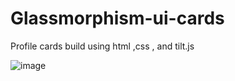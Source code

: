 # Glassmorphism-ui-cards

Profile cards build using html ,css , and tilt.js

![image](https://user-images.githubusercontent.com/73299058/178841878-5449cf8e-6bd6-4646-ae61-b42c6fae778e.png)
